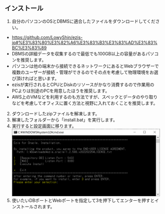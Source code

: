 ## インストール

1. 自分のパソコンのOSとDBMSに適合したファイルをダウンロードしてください。
  * https://github.com/LowyShin/ezis-jp#%E3%83%80%E3%82%A6%E3%83%B3%E3%83%AD%E3%83%BC%E3%83%89
  * DBMSの詳細データを収集するので最低でも100GB以上の容量があるパソコンを推奨します。
  * パソコンは他の端末から接続できるネットワークにあるとWebブラウザーで複数のユーザーが接続・管理ができるのでその点を考慮して物理環境をお選び頂ければと思います。
  * ezisが実行されるとCPUとDiskのリソースがかなり消費するので作業用のPCよりは別途のPCを用意したほうを推奨します。
  * AWS上のVMなどを利用するのも方法ですが、スペックとデータのやり取りなどを考慮してオフィスに置く方法と視野に入れておくことを推奨します。
2. ダウンロードしたzipファイルを解凍します。
3. 解凍したフォルダーから「install.bat」を実行します。
4. 実行すると設定画面に移ります。
![install top](https://github.com/LowyShin/ezis-jp/blob/main/images/man/ezis-inst-01.png)
5. 使いたいDBポートとWebポートを指定して3を押下してエンターを押すとインストールされます。
